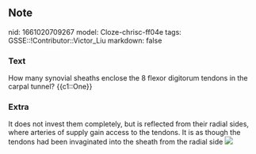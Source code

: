 ## Note
nid: 1661020709267
model: Cloze-chrisc-ff04e
tags: GSSE::!Contributor::Victor_Liu
markdown: false

### Text
How many synovial sheaths enclose the 8 flexor digitorum tendons in the carpal tunnel? {{c1::One}}

### Extra
<div>It does not invest them completely, but is reflected from
their radial sides, where arteries of supply gain access to the
tendons. It is as though the tendons had been invaginated into the
sheath from the radial side <img src= 
"paste-d16e712ea4956957f617ad2c87aefbff0891046e.jpg"></div>
